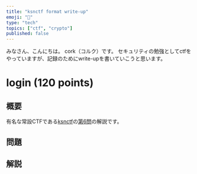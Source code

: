 ```yaml
--- 
title: "ksnctf format write-up" 
emoji: "📝" 
type: "tech" 
topics: ["ctf", "crypto"] 
published: false 
--- 
```


みなさん、こんにちは。 cork（コルク）です。 
セキュリティの勉強としてctfをやっていますが、記録のためにwrite-upを書いていこうと思います。 

# login (120 points) 

## 概要 
有名な常設CTFである[ksnctf](https://ksnctf.sweetduet.info/)の[第6問](https://ksnctf.sweetduet.info/problem/6)の解説です。 

## 問題 

## 解説